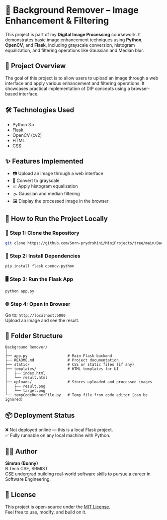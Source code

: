 # 🧠 Background Remover – Image Enhancement & Filtering

This project is part of my **Digital Image Processing** coursework. It demonstrates basic image enhancement techniques using **Python**, **OpenCV**, and **Flask**, including grayscale conversion, histogram equalization, and filtering operations like Gaussian and Median blur.

## 📌 Project Overview

The goal of this project is to allow users to upload an image through a web interface and apply various enhancement and filtering operations. It showcases practical implementation of DIP concepts using a browser-based interface.

## 🛠️ Technologies Used

- Python 3.x  
- Flask  
- OpenCV (cv2)  
- HTML  
- CSS

## ✨ Features Implemented

- 📷 Upload an image through a web interface  
- 🎨 Convert to grayscale  
- 📈 Apply histogram equalization  
- 🌫️ Gaussian and median filtering  
- 🖼️ Display the processed image in the browser

## 🚀 How to Run the Project Locally

### 🔧 Step 1: Clone the Repository
```bash
git clone https://github.com/Smrn-prydrshini/MiniProjects/tree/main/Background%20Remover
```

### 🧪 Step 2: Install Dependencies
```bash
pip install flask opencv-python
```

### 🖥️ Step 3: Run the Flask App
```bash
python app.py
```

### 🌐 Step 4: Open in Browser  
Go to: `http://localhost:5000`  
Upload an image and see the result.

## 🧩 Folder Structure

```
Background Remover/
│
├── app.py                  # Main Flask backend
├── README.md               # Project documentation
├── static/                 # CSS or static files (if any)
├── templates/              # HTML templates for UI
│   ├── index.html
│   └── result.html
├── uploads/                # Stores uploaded and processed images
│   ├── result.png
│   └── target.png
└── tempCodeRunnerFile.py   # Temp file from code editor (can be ignored)
```

## 📦 Deployment Status

❌ Not deployed online — this is a local Flask project.  
✅ Fully runnable on any local machine with Python.

## 👩‍💻 Author

**Simran (Bunny)**  
B.Tech CSE, SRMIST  
CSE undergrad building real-world software skills to pursue a career in Software Engineering.

## 📜 License

This project is open-source under the [MIT License](https://choosealicense.com/licenses/mit/).  
Feel free to use, modify, and build on it.
